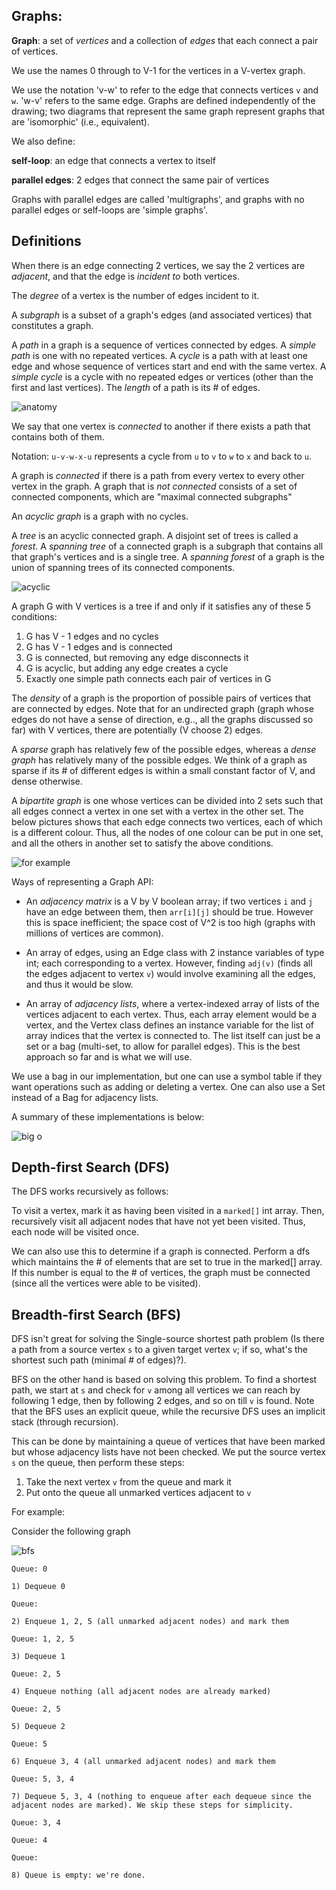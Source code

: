 Graphs:
-------

**Graph**: a set of *vertices* and a collection of *edges* that each connect a pair of vertices.

We use the names 0 through to V-1 for the vertices in a V-vertex graph.

We use the notation 'v-w' to refer to the edge that connects vertices `v` and `w`. 'w-v' refers to the same edge. Graphs are defined independently of the drawing; two diagrams that represent the same graph represent graphs that are 'isomorphic' (i.e., equivalent).

We also define:

**self-loop**: an edge that connects a vertex to itself

**parallel edges**: 2 edges that connect the same pair of vertices

Graphs with parallel edges are called 'multigraphs', and graphs with no parallel edges or self-loops are 'simple graphs'.

Definitions
-----------------

When there is an edge connecting 2 vertices, we say the 2 vertices are *adjacent*, and that the edge is *incident to* both vertices.

The *degree* of a vertex is the number of edges incident to it.

A *subgraph* is a subset of a graph's edges (and associated vertices) that constitutes a graph.

A *path* in a graph is a sequence of vertices connected by edges. A *simple path* is one with no repeated vertices. A *cycle* is a path with at least one edge and whose sequence of vertices start and end with the same vertex. A *simple cycle* is a cycle with no repeated edges or vertices (other than the first and last vertices). The *length* of a path is its # of edges.

![anatomy](anatomy.png)

We say that one vertex is *connected* to another if there exists a path that contains both of them.

Notation: `u-v-w-x-u` represents a cycle from `u` to `v` to `w` to `x` and back to `u`.

A graph is *connected* if there is a path from every vertex to every other vertex in the graph. A graph that is *not connected* consists of a set of connected components, which are "maximal connected subgraphs"

An *acyclic graph* is a graph with no cycles.


A *tree* is an acyclic connected graph. A disjoint set of trees is called a *forest*. A *spanning tree* of a connected graph is a subgraph that contains all that graph's vertices and is a single tree. A *spanning forest* of a graph is the union of spanning trees of its connected components.

![acyclic](acyclic.png)

A graph G with V vertices is a tree if and only if it satisfies any of these 5 conditions:

1) G has V - 1 edges and no cycles
2) G has V - 1 edges and is connected
3) G is connected, but removing any edge disconnects it
4) G is acyclic, but adding any edge creates a cycle
5) Exactly one simple path connects each pair of vertices in G


The *density* of a graph is the proportion of possible pairs of vertices that are connected by edges. Note that for an undirected graph (graph whose edges do not have a sense of direction, e.g.., all the graphs discussed so far) with V vertices, there are potentially (V choose 2) edges.

A *sparse* graph has relatively few of the possible edges, whereas a *dense graph* has relatively many of the possible edges. We think of a graph as sparse if its # of different edges is within a small constant factor of V, and dense otherwise.

A *bipartite graph* is one whose vertices can be divided into 2 sets such that all edges connect a vertex in one set with a vertex in the other set. The below pictures shows that each edge connects two vertices, each of which is a different colour. Thus, all the nodes of one colour can be put in one set, and all the others in another set to satisfy the above conditions.

![for example](bipartite.png)

Ways of representing a Graph API:

- An *adjacency matrix* is a V by V boolean array; if two vertices `i` and `j` have an edge between them, then `arr[i][j]` should be true. However this is space inefficient; the space cost of V^2 is too high (graphs with millions of vertices are common).

- An array of edges, using an Edge class with 2 instance variables of type int; each corresponding to a vertex. However, finding `adj(v)` (finds all the edges adjacent to vertex `v`) would involve examining all the edges, and thus it would be slow.

- An array of *adjacency lists*, where a vertex-indexed array of lists of the vertices adjacent to each vertex. Thus, each array element would be a vertex, and the Vertex class defines an instance variable for the list of array indices that the vertex is connected to. The list itself can just be a set or a bag (multi-set, to allow for parallel edges). This is the best approach so far and is what we will use.

We use a bag in our implementation, but one can use a symbol table if they want operations such as adding or deleting a vertex. One can also use a Set instead of a Bag for adjacency lists.

A summary of these implementations is below:

![big o](big-o.png)

Depth-first Search (DFS)
------------------------

The DFS works recursively as follows:

To visit a vertex, mark it as having been visited in a `marked[]` int array.
Then, recursively visit all adjacent nodes that have not yet been visited. Thus, each node will be visited once.

We can also use this to determine if a graph is connected. Perform a dfs which maintains the # of elements that are set to true in the marked[] array. If this number is equal to the # of vertices, the graph must be connected (since all the vertices were able to be visited).

Breadth-first Search (BFS)
--------------------------

DFS isn't great for solving the Single-source shortest path problem (Is there a path from a source vertex `s` to a given target vertex `v`; if so, what's the shortest such path (minimal # of edges)?).

BFS on the other hand is based on solving this problem. To find a shortest path, we start at `s` and check for `v` among all vertices we can reach by following 1 edge, then by following 2 edges, and so on till `v` is found. Note that the BFS uses an explicit queue, while the recursive DFS uses an implicit stack (through recursion).

This can be done by maintaining a queue of vertices that have been marked but whose adjacency lists have not been checked. We put the source vertex `s` on the queue, then perform these steps:

1) Take the next vertex `v` from the queue and mark it
2) Put onto the queue all unmarked vertices adjacent to `v`

For example:

Consider the following graph

![bfs](bfs.png)

    Queue: 0

    1) Dequeue 0

    Queue:

    2) Enqueue 1, 2, 5 (all unmarked adjacent nodes) and mark them

    Queue: 1, 2, 5

    3) Dequeue 1

    Queue: 2, 5

    4) Enqueue nothing (all adjacent nodes are already marked)

    Queue: 2, 5

    5) Dequeue 2

    Queue: 5

    6) Enqueue 3, 4 (all unmarked adjacent nodes) and mark them

    Queue: 5, 3, 4

    7) Dequeue 5, 3, 4 (nothing to enqueue after each dequeue since the adjacent nodes are marked). We skip these steps for simplicity.

    Queue: 3, 4

    Queue: 4

    Queue:

    8) Queue is empty: we're done.


